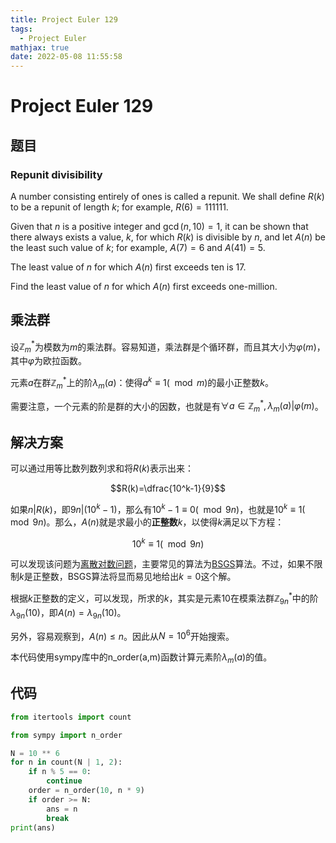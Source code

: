 ```yaml
---
title: Project Euler 129
tags:
  - Project Euler
mathjax: true
date: 2022-05-08 11:55:58
---
```


<escape><!-- more --></escape>

# Project Euler 129

## 题目

### Repunit divisibility

A number consisting entirely of ones is called a repunit. We shall define $R(k)$ to be a repunit of length $k$; for example, $R(6) = 111111$.

Given that $n$ is a positive integer and $\gcd(n, 10) = 1$, it can be shown that there always exists a value, $k$, for which $R(k)$ is divisible by $n$, and let $A(n)$ be the least such value of $k$; for example, $A(7) = 6$ and $A(41) = 5$.

The least value of $n$ for which $A(n)$ first exceeds ten is $17$.

Find the least value of $n$ for which $A(n)$ first exceeds one-million.

## 乘法群

设$\mathbb{Z}_{m}^*$为模数为$m$的乘法群。容易知道，乘法群是个循环群，而且其大小为$\varphi(m)$，其中$\varphi$为欧拉函数。

元素$a$在群$\mathbb{Z}_{m}^*$上的阶$\lambda_m(a)$：使得$a^k \equiv 1(\mod m)$的最小正整数$k$。

需要注意，一个元素的阶是群的大小的因数，也就是有$\forall a \in \mathbb{Z}_m^*,\lambda_m(a)|\varphi(m)$。

## 解决方案

可以通过用等比数列数列求和将$R(k)$表示出来：

$$R(k)=\dfrac{10^k-1}{9}$$

如果$n|R(k)$，即$9n|(10^k-1)$，那么有$10^k-1\equiv 0 (\mod 9n)$，也就是$10^k\equiv 1(\mod 9n)$。那么，$A(n)$就是求最小的**正整数**$k$，以使得$k$满足以下方程：

$$10^k\equiv 1(\mod 9n)$$

可以发现该问题为[离散对数问题](https://en.wikipedia.org/wiki/Discrete_logarithm)，主要常见的算法为[BSGS](https://en.wikipedia.org/wiki/Baby-step_giant-step)算法。不过，如果不限制$k$是正整数，BSGS算法将显而易见地给出$k=0$这个解。

根据$k$正整数的定义，可以发现，所求的$k$，其实是元素$10$在模乘法群$\mathbb{Z}_{9n}^*$中的阶$\lambda_{9n}(10)$，即$A(n)=\lambda_{9n}(10)$。

另外，容易观察到，$A(n)\leq n$。因此从$N=10^6$开始搜索。

本代码使用sympy库中的n_order(a,m)函数计算元素阶$\lambda_m(a)$的值。

## 代码

```py
from itertools import count

from sympy import n_order

N = 10 ** 6
for n in count(N | 1, 2):
    if n % 5 == 0:
        continue
    order = n_order(10, n * 9)
    if order >= N:
        ans = n
        break
print(ans)

```
